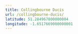 ```yaml
---
title: Collingbourne Ducis
url: /collingbourne-ducis/
latitude: 51.284967800000004
longitude: -1.6517669000000001
---
```

